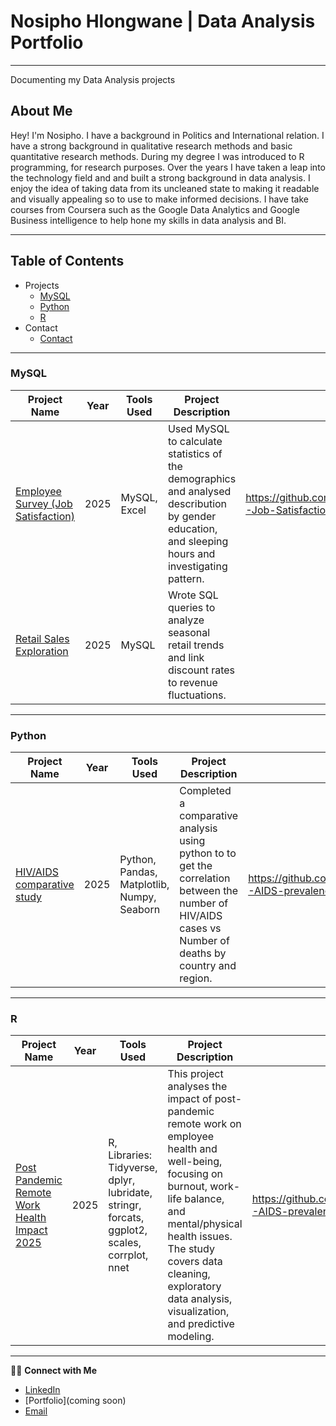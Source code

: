 # Nosipho Hlongwane | Data Analysis Portfolio #
---
Documenting my Data Analysis projects

## About Me
Hey! I'm Nosipho. I have a background in Politics and International relation. I have a strong background in qualitative research methods and basic quantitative research methods. During my degree I was introduced to R programming, for research purposes. Over the years I have taken a leap into the technology field and and built a strong background in data analysis. I enjoy the idea of taking data from its uncleaned state to making it readable and visually appealing so to use to make informed decisions. I have take courses from Coursera such as the Google Data Analytics and Google Business intelligence to help hone my skills in data analysis and BI.

---
## Table of Contents 
- Projects
  - [MySQL](#mysql)
  - [Python](#python)
  - [R](#R)
- Contact 
  - [Contact](#contact)

---

### MySQL

| Project Name | Year | Tools Used | Project Description | Link 
|--------------|------|-------------|---------------------|--------------|
| [Employee Survey (Job Satisfaction)](#) | 2025 | MySQL, Excel | Used MySQL to calculate statistics of the demographics and analysed describution by gender education, and sleeping hours and investigating pattern. | https://github.com/NosiphoHlongwane/MySQL-Job-Satisfaction. Full projects view: 
| [Retail Sales Exploration](#) | 2025 | MySQL | Wrote SQL queries to analyze seasonal retail trends and link discount rates to revenue fluctuations. |

---

### Python

| Project Name | Year | Tools Used | Project Description | Link 
|--------------|------|-------------|---------------------|--------------|
| [HIV/AIDS comparative study ](#) | 2025 | Python, Pandas, Matplotlib, Numpy, Seaborn | Completed a comparative analysis using python to to get the correlation between the number of HIV/AIDS cases vs Number of deaths by country and region. | https://github.com/NosiphoHlongwane/HIV-AIDS-prevalence-comparative-analysis |  

---

### R

| Project Name | Year | Tools Used | Project Description | Link 
|--------------|------|-------------|---------------------|--------------|
| [Post Pandemic Remote Work Health Impact 2025](#) | 2025 | R, Libraries: Tidyverse, dplyr, lubridate, stringr, forcats, ggplot2, scales, corrplot, nnet |This project analyses the impact of post-pandemic remote work on employee health and well-being, focusing on burnout, work-life balance, and mental/physical health issues. The study covers data cleaning, exploratory data analysis, visualization, and predictive modeling. | https://github.com/NosiphoHlongwane/HIV-AIDS-prevalence-comparative-analysis |  

---
👋🏽 **Connect with Me**

- [LinkedIn](www.linkedin.com/in/nosipho-hlongwane-660b32344)
- [Portfolio](coming soon)
- [Email](nhhlongwane91@gmail.com)



